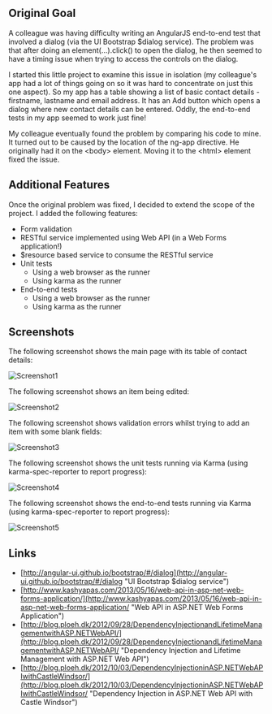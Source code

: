 
## Original Goal

A colleague was having difficulty writing an AngularJS end-to-end test that involved a dialog
(via the UI Bootstrap $dialog service). The problem was that after doing an element(...).click() to
open the dialog, he then seemed to have a timing issue when trying to access the controls on the dialog.

I started this little project to examine this issue in isolation (my colleague's app had a lot of things going on so it was hard to concentrate on just this one aspect). So my app has a table showing 
a list of basic contact details - firstname, lastname and email address. It has an Add button which opens a dialog where new contact details can be entered. Oddly, the end-to-end tests in my app seemed to work just fine!

My colleague eventually found the problem by comparing his code to mine. It turned out to be caused by the location of the ng-app directive. He originally had it on the &lt;body&gt; element. Moving it to the &lt;html&gt; element fixed the issue.

## Additional Features

Once the original problem was fixed, I decided to extend the scope of the project. I added the following features:

* Form validation
* RESTful service implemented using Web API (in a Web Forms application!)
* $resource based service to consume the RESTful service
* Unit tests
    * Using a web browser as the runner
    * Using karma as the runner
* End-to-end tests
    * Using a web browser as the runner
    * Using karma as the runner

## Screenshots

The following screenshot shows the main page with its table of contact details:

![Screenshot1](https://raw.github.com/taylorjg/AngularDialog/master/Images/AngularDialog_screenshot1.png)

The following screenshot shows an item being edited:

![Screenshot2](https://raw.github.com/taylorjg/AngularDialog/master/Images/AngularDialog_screenshot2.png)

The following screenshot shows validation errors whilst trying to add an item with some blank fields:

![Screenshot3](https://raw.github.com/taylorjg/AngularDialog/master/Images/AngularDialog_screenshot3.png)

The following screenshot shows the unit tests running via Karma (using karma-spec-reporter to report progress):

![Screenshot4](https://raw.github.com/taylorjg/AngularDialog/master/Images/AngularDialog_screenshot4.png)

The following screenshot shows the end-to-end tests running via Karma (using karma-spec-reporter to report progress):

![Screenshot5](https://raw.github.com/taylorjg/AngularDialog/master/Images/AngularDialog_screenshot5.png)

## Links

* [http://angular-ui.github.io/bootstrap/#/dialog](http://angular-ui.github.io/bootstrap/#/dialog "UI Bootstrap $dialog service")
* [http://www.kashyapas.com/2013/05/16/web-api-in-asp-net-web-forms-application/](http://www.kashyapas.com/2013/05/16/web-api-in-asp-net-web-forms-application/ "Web API in ASP.NET Web Forms Application")
* [http://blog.ploeh.dk/2012/09/28/DependencyInjectionandLifetimeManagementwithASP.NETWebAPI/](http://blog.ploeh.dk/2012/09/28/DependencyInjectionandLifetimeManagementwithASP.NETWebAPI/ "Dependency Injection and Lifetime Management with ASP.NET Web API")
* [http://blog.ploeh.dk/2012/10/03/DependencyInjectioninASP.NETWebAPIwithCastleWindsor/](http://blog.ploeh.dk/2012/10/03/DependencyInjectioninASP.NETWebAPIwithCastleWindsor/ "Dependency Injection in ASP.NET Web API with Castle Windsor")
